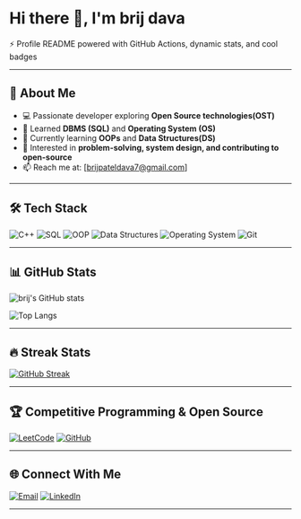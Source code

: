 
# Hi there 👋, I'm brij dava

⚡ Profile README powered with GitHub Actions, dynamic stats, and cool badges 

---

## 🚀 About Me
- 💻 Passionate developer exploring **Open Source technologies(OST)**
- 🌱 Learned **DBMS (SQL)** and **Operating System (OS)**
- 🎯 Currently learning **OOPs** and **Data Structures(DS)**
- 🚀 Interested in **problem-solving, system design, and contributing to open-source**
- 📫 Reach me at: [brijpateldava7@gmail.com]

---

## 🛠️ Tech Stack
![C++](https://img.shields.io/badge/C++-00599C?style=flat&logo=cplusplus&logoColor=white)
![SQL](https://img.shields.io/badge/SQL-025E8C?style=flat&logo=postgresql&logoColor=white)
![OOP](https://img.shields.io/badge/OOP-FF6F00?style=flat&logo=java&logoColor=white)
![Data Structures](https://img.shields.io/badge/Data%20Structures-4CAF50?style=flat&logo=tree&logoColor=white)
![Operating System](https://img.shields.io/badge/OS-2962FF?style=flat&logo=linux&logoColor=white)
![Git](https://img.shields.io/badge/Git-F05033?style=flat&logo=git&logoColor=white)

--- 

## 📊 GitHub Stats
![brij's GitHub stats](https://github-readme-stats.vercel.app/api?username=brij-dava&show_icons=true&theme=tokyonight)  

![Top Langs](https://github-readme-stats.vercel.app/api/top-langs/?username=brij-dava&layout=compact&theme=tokyonight)

---

## 🔥 Streak Stats
[![GitHub Streak](https://streak-stats.demolab.com?user=YourUsername&theme=tokyonight&hide_border=true)](https://git.io/streak-stats)

---

## 🏆 Competitive Programming & Open Source
[![LeetCode](https://img.shields.io/badge/LeetCode-FFA116?style=flat&logo=leetcode&logoColor=black)](https://leetcode.com/brij7765)
[![GitHub](https://img.shields.io/badge/GitHub-181717?style=flat&logo=github&logoColor=white)](https://github.com/brij-dava)

---

## 🌐 Connect With Me
[![Email](https://img.shields.io/badge/Email-D14836?style=flat&logo=gmail&logoColor=white)](mailto:brijpateldava7@gmail.com)
[![LinkedIn](https://img.shields.io/badge/LinkedIn-0A66C2?style=flat&logo=linkedin&logoColor=white)](https://www.linkedin.com/in/brij-dava-b5b6b2310?utm_source=share&utm_campaign=share_via&utm_content=profile&utm_medium=android_app) 

---



